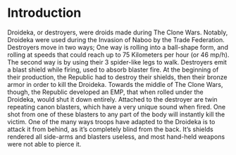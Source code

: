 # Introduction

Droideka, or destroyers, were droids made during The Clone Wars.
Notably, Droideka were used during the Invasion of Naboo by the Trade Federation.
Destroyers move in two ways; One way is rolling into a ball-shape form, and rolling at speeds that could reach up to 75 Kilometers per hour (or 46 mp/h).
The second way is by using their 3 spider-like legs to walk.
Destroyers emit a blast shield while firing, used to absorb blaster fire.
At the beginning of their production, the Republic had to destroy their shields, then their bronze armor in order to kill the Droideka.
Towards the middle of The Clone Wars, though, the Republic developed an EMP, that when rolled under the Droideka, would shut it down entirely.
Attached to the destroyer are twin repeating canon blasters, which have a very unique sound when fired.
One shot from one of these blasters to any part of the body will instantly kill the victim.
One of the many ways troops have adapted to the Droideka is to attack it from behind, as it’s completely blind from the back.
It’s shields rendered all side-arms and blasters useless, and most hand-held weapons were not able to pierce it.
